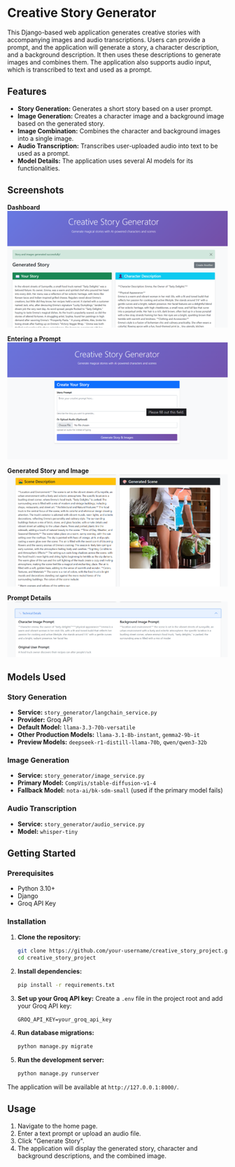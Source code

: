 # Creative Story Generator

This Django-based web application generates creative stories with accompanying images and audio transcriptions. Users can provide a prompt, and the application will generate a story, a character description, and a background description. It then uses these descriptions to generate images and combines them. The application also supports audio input, which is transcribed to text and used as a prompt.

## Features

-   **Story Generation:** Generates a short story based on a user prompt.
-   **Image Generation:** Creates a character image and a background image based on the generated story.
-   **Image Combination:** Combines the character and background images into a single image.
-   **Audio Transcription:** Transcribes user-uploaded audio into text to be used as a prompt.
-   **Model Details:** The application uses several AI models for its functionalities.

## Screenshots

**Dashboard**
![Dashboard](assets/dashboard-story.png)

**Entering a Prompt**
![Entering a Prompt](assets/prompt-enter-dashboard.png)

**Generated Story and Image**
![Generated Story and Image](assets/image-generated.png)

**Prompt Details**
![Prompt Details](assets/prompt-details.png)

## Models Used

### Story Generation

-   **Service:** `story_generator/langchain_service.py`
-   **Provider:** Groq API
-   **Default Model:** `llama-3.3-70b-versatile`
-   **Other Production Models:** `llama-3.1-8b-instant`, `gemma2-9b-it`
-   **Preview Models:** `deepseek-r1-distill-llama-70b`, `qwen/qwen3-32b`

### Image Generation

-   **Service:** `story_generator/image_service.py`
-   **Primary Model:** `CompVis/stable-diffusion-v1-4`
-   **Fallback Model:** `nota-ai/bk-sdm-small` (used if the primary model fails)

### Audio Transcription

-   **Service:** `story_generator/audio_service.py`
-   **Model:** `whisper-tiny`

## Getting Started

### Prerequisites

-   Python 3.10+
-   Django
-   Groq API Key

### Installation

1.  **Clone the repository:**
    ```bash
    git clone https://github.com/your-username/creative_story_project.git
    cd creative_story_project
    ```

2.  **Install dependencies:**
    ```bash
    pip install -r requirements.txt
    ```

3.  **Set up your Groq API key:**
    Create a `.env` file in the project root and add your Groq API key:
    ```
    GROQ_API_KEY=your_groq_api_key
    ```

4.  **Run database migrations:**
    ```bash
    python manage.py migrate
    ```

5.  **Run the development server:**
    ```bash
    python manage.py runserver
    ```

The application will be available at `http://127.0.0.1:8000/`.

## Usage

1.  Navigate to the home page.
2.  Enter a text prompt or upload an audio file.
3.  Click "Generate Story".
4.  The application will display the generated story, character and background descriptions, and the combined image.